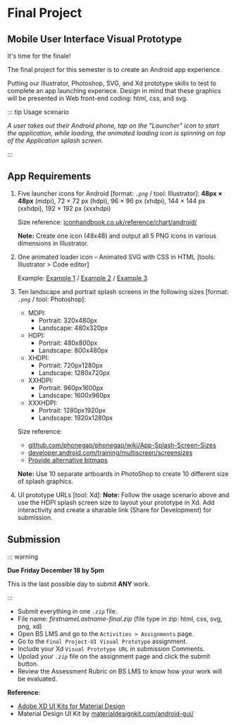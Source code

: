 # Final Project 

## Mobile User Interface Visual Prototype

It's time for the finale!

The final project for this semester is to create an Android app experience.

Putting our Illustrator, Photoshop, SVG, and Xd prototype skills to test to complete an app launching experiece. Design in mind that these graphics will be presented in Web front-end coding: html, css, and svg.

::: tip Usage scenario

*A user takes out their Android phone, tap on the "Launcher" icon to start the application, while loading, the animated loading icon is spinning on top of the Application splash screen.*

:::

## App Requirements

1. Five launcher icons for Android [format: _`.png`_  / tool: Illustrator]: **48px × 48px** (mdpi), 72 × 72 px (hdpi), 96 × 96 px (xhdpi), 144 × 144 px (xxhdpi), 192 × 192 px (xxxhdpi) 

   Size reference: [iconhandbook.co.uk/reference/chart/android/](http://iconhandbook.co.uk/reference/chart/android/)

   **Note:** Create one icon (48x48) and output all 5 PNG icons in various dimensions in Illustrator. 

2. One animated loader icon – Animated SVG with CSS in HTML [tools: Illustrator > Code editor]

   Example: [Example 1](https://blog.logrocket.com/animating-svg-with-css-83e8e27d739c/) / [Example 2](https://codepen.io/Souleste/pen/oNvVdYx) / [Example 3](https://codepen.io/gareys/pen/meRgLG) 

3. Ten landscape and portrait splash screens in the following sizes [format: _`.png`_  / tool: Photoshop]:

    - MDPI:
        - Portrait: 320x480px
        - Landscape: 480x320px
    - HDPI:
        - Portrait: 480x800px
        - Landscape: 800x480px
    - XHDPI:
        - Portrait: 720px1280px
        - Landscape: 1280x720px
    - XXHDPI:
        - Portrait: 960px1600px
        - Landscape: 1600x960px
    - XXXHDPI:
        - Portrait: 1280px1920px
        - Landscape: 1920x1280px

    Size reference: 
    - [github.com/phonegap/phonegap/wiki/App-Splash-Screen-Sizes](https://github.com/phonegap/phonegap/wiki/App-Splash-Screen-Sizes)
    - [developer.android.com/training/multiscreen/screensizes](https://developer.android.com/training/multiscreen/screensizes#TaskUseSWQuali)
    - [Provide alternative bitmaps](https://developer.android.com/training/multiscreen/screendensities#TaskProvideAltBmp)

   **Note:** Use 10 separate artboards in PhotoShop to create 10 different size of splash graphics. 

4. UI prototype URLs [tool: Xd]: 
   **Note:** Follow the usage scenario above and use the HDPI splash screen size to layout your prototype in Xd. Add interactivity and create a sharable link (Share for Development) for submission.


## Submission

::: warning

**Due Friday December 18 by 5pm**

This is the last possible day to submit **ANY** work.

:::

- Submit everything in one *`.zip`* file.
- File name: *firstnameLastname-final.zip* (file type in zip: html, css, svg, png, xd)
- Open BS LMS and go to the `Activities > Assignments` page.
- Go to the `Final Project-UI Visual Prototype` assignment.
- Include your Xd `Visual Prototype URL` in submission Comments.
- Upolad your _`.zip`_ file on the assignment page and click the submit button.
- Review the Assessment Rubric on BS LMS to know how your work will be evaluated.


**Reference:** 
- [Adobe XD UI Kits for Material Design](https://www.adobe.com/ca/products/xd/resources.html) 
- Material Design UI Kit by [materialdesignkit.com/android-gui/](https://materialdesignkit.com/android-gui/)